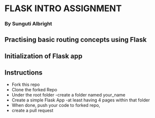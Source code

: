 # FLASK INTRO ASSIGNMENT

### By Sunguti Albright

## Practising basic routing concepts using Flask
## Initialization of Flask app

## Instructions

- Fork this repo
- Clone the forked Repo
- Under the root folder -create a folder named your_name
- Create a simple Flask App -at least having 4 pages within that folder
- When done, push your code to forked repo, 
- create a pull request
 